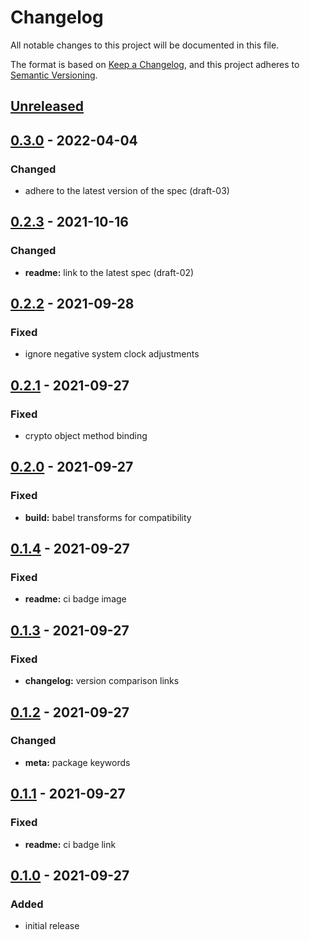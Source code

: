 # Changelog

All notable changes to this project will be documented in this file.

The format is based on [Keep a Changelog](https://keepachangelog.com/en/1.0.0/),
and this project adheres to [Semantic Versioning](https://semver.org/spec/v2.0.0.html).

## [Unreleased]

## [0.3.0] - 2022-04-04

### Changed

- adhere to the latest version of the spec (draft-03)

## [0.2.3] - 2021-10-16

### Changed

- **readme:** link to the latest spec (draft-02)

## [0.2.2] - 2021-09-28

### Fixed

- ignore negative system clock adjustments

## [0.2.1] - 2021-09-27

### Fixed

- crypto object method binding

## [0.2.0] - 2021-09-27

### Fixed

- **build:** babel transforms for compatibility

## [0.1.4] - 2021-09-27

### Fixed

- **readme:** ci badge image

## [0.1.3] - 2021-09-27

### Fixed

- **changelog:** version comparison links

## [0.1.2] - 2021-09-27

### Changed

- **meta:** package keywords

## [0.1.1] - 2021-09-27

### Fixed

- **readme:** ci badge link

## [0.1.0] - 2021-09-27

### Added

- initial release

[unreleased]: https://github.com/kripod/uuidv7/compare/v0.3.0...HEAD
[0.3.0]: https://github.com/kripod/uuidv7/compare/v0.2.3...v0.3.0
[0.2.3]: https://github.com/kripod/uuidv7/compare/v0.2.2...v0.2.3
[0.2.2]: https://github.com/kripod/uuidv7/compare/v0.2.1...v0.2.2
[0.2.1]: https://github.com/kripod/uuidv7/compare/v0.2.0...v0.2.1
[0.2.0]: https://github.com/kripod/uuidv7/compare/v0.1.4...v0.2.0
[0.1.4]: https://github.com/kripod/uuidv7/compare/v0.1.3...v0.1.4
[0.1.3]: https://github.com/kripod/uuidv7/compare/v0.1.2...v0.1.3
[0.1.2]: https://github.com/kripod/uuidv7/compare/v0.1.1...v0.1.2
[0.1.1]: https://github.com/kripod/uuidv7/compare/v0.1.0...v0.1.1
[0.1.0]: https://github.com/kripod/uuidv7/releases/tag/v0.1.0
